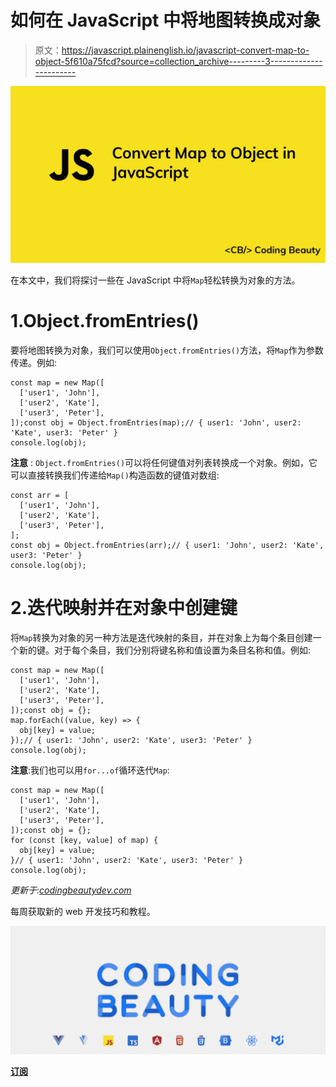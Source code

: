 # 如何在 JavaScript 中将地图转换成对象

> 原文：<https://javascript.plainenglish.io/javascript-convert-map-to-object-5f610a75fcd?source=collection_archive---------3----------------------->

![](img/2dc4980f6f4ce38ca229d2da7f434e4d.png)

在本文中，我们将探讨一些在 JavaScript 中将`Map`轻松转换为对象的方法。

# 1.Object.fromEntries()

要将地图转换为对象，我们可以使用`Object.fromEntries()`方法，将`Map`作为参数传递。例如:

```
const map = new Map([
  ['user1', 'John'],
  ['user2', 'Kate'],
  ['user3', 'Peter'],
]);const obj = Object.fromEntries(map);// { user1: 'John', user2: 'Kate', user3: 'Peter' }
console.log(obj);
```

**注意** : `Object.fromEntries()`可以将任何键值对列表转换成一个对象。例如，它可以直接转换我们传递给`Map()`构造函数的键值对数组:

```
const arr = [
  ['user1', 'John'],
  ['user2', 'Kate'],
  ['user3', 'Peter'],
];
const obj = Object.fromEntries(arr);// { user1: 'John', user2: 'Kate', user3: 'Peter' }
console.log(obj);
```

# 2.迭代映射并在对象中创建键

将`Map`转换为对象的另一种方法是迭代映射的条目，并在对象上为每个条目创建一个新的键。对于每个条目，我们分别将键名称和值设置为条目名称和值。例如:

```
const map = new Map([
  ['user1', 'John'],
  ['user2', 'Kate'],
  ['user3', 'Peter'],
]);const obj = {};
map.forEach((value, key) => {
  obj[key] = value;
});// { user1: 'John', user2: 'Kate', user3: 'Peter' }
console.log(obj);
```

**注意**:我们也可以用`for...of`循环迭代`Map`:

```
const map = new Map([
  ['user1', 'John'],
  ['user2', 'Kate'],
  ['user3', 'Peter'],
]);const obj = {};
for (const [key, value] of map) {
  obj[key] = value;
}// { user1: 'John', user2: 'Kate', user3: 'Peter' }
console.log(obj);
```

*更新于:*[*codingbeautydev.com*](https://codingbeautydev.com/blog/javascript-convert-map-to-object/)

每周获取新的 web 开发技巧和教程。

![](img/b8db4799ac3fa2b55b41c7ca714bdf64.png)

[**订阅**](https://codingbeautydev.com/newsletter)